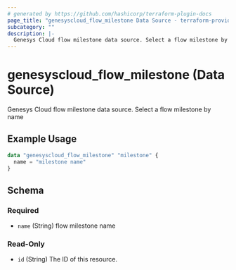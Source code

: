 ```yaml
---
# generated by https://github.com/hashicorp/terraform-plugin-docs
page_title: "genesyscloud_flow_milestone Data Source - terraform-provider-genesyscloud"
subcategory: ""
description: |-
  Genesys Cloud flow milestone data source. Select a flow milestone by name
---
```


# genesyscloud_flow_milestone (Data Source)

Genesys Cloud flow milestone data source. Select a flow milestone by name

## Example Usage

```terraform
data "genesyscloud_flow_milestone" "milestone" {
  name = "milestone name"
}
```

<!-- schema generated by tfplugindocs -->
## Schema

### Required

- `name` (String) flow milestone name

### Read-Only

- `id` (String) The ID of this resource.
